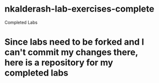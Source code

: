 # nkalderash-lab-exercises-complete
Completed Labs
# Since labs need to be forked and I can't commit my changes there, here is a repository for my completed labs
